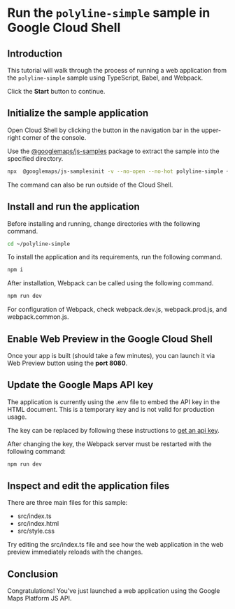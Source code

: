 # Run the `polyline-simple` sample in Google Cloud Shell

<walkthrough-tutorial-duration duration="10"/>

## Introduction

This tutorial will walk through the process of running a web application from
the `polyline-simple` sample using TypeScript, Babel, and Webpack.

Click the **Start** button to continue.

## Initialize the sample application

Open Cloud Shell by clicking the
<walkthrough-cloud-shell-icon></walkthrough-cloud-shell-icon> button in the
navigation bar in the upper-right corner of the console.

Use the [@googlemaps/js-samples](https://www.npmjs.com/package/@googlemaps/js-samples) package to 
extract the sample into the specified directory.

```bash
npx  @googlemaps/js-samplesinit -v --no-open --no-hot polyline-simple ~/polyline-simple
```

The command can also be run outside of the Cloud Shell.

## Install and run the application

Before installing and running, change directories with the following command.

```bash
cd ~/polyline-simple
```

To install the application and its requirements, run the following command.

```bash
npm i
```

After installation, Webpack can be called using the following command.

```bash
npm run dev
```

For configuration of Webpack, check
<walkthrough-editor-open-file filePath="polyline-simple/webpack.dev.js">webpack.dev.js</walkthrough-editor-open-file>,
<walkthrough-editor-open-file filePath="polyline-simple/webpack.prod.js">webpack.prod.js</walkthrough-editor-open-file>,
and
<walkthrough-editor-open-file filePath="polyline-simple/webpack.common.js">webpack.common.js</walkthrough-editor-open-file>.

## Enable Web Preview in the Google Cloud Shell

Once your app is built (should take a few minutes), you can launch it via
<walkthrough-spotlight-pointer target="cloudshell" spotlightId="devshell-web-preview-button">Web
Preview button</walkthrough-spotlight-pointer> using the **port 8080**.

## Update the Google Maps API key

The application is currently using the
<walkthrough-editor-open-file filePath="polyline-simple/.env">.env</walkthrough-editor-open-file>
file to embed the API key in the HTML document. This is a temporary key and is
not valid for production usage.

The key can be replaced by following these instructions to
[get an api key](https://developers.google.com/maps/documentation/javascript/get-api-key).

After changing the key, the Webpack server must be restarted with the following
command:

```bash
npm run dev
```

## Inspect and edit the application files

There are three main files for this sample:

*   <walkthrough-editor-open-file filePath="polyline-simple/src/index.ts">src/index.ts</walkthrough-editor-open-file>
*   <walkthrough-editor-open-file filePath="polyline-simple/src/index.html">src/index.html</walkthrough-editor-open-file>
*   <walkthrough-editor-open-file filePath="polyline-simple/src/style.css">src/style.css</walkthrough-editor-open-file>

Try editing the <walkthrough-editor-open-file filePath="polyline-simple/src/index.ts">src/index.ts</walkthrough-editor-open-file> file and see how the web application in the web preview immediately reloads with the changes.

## Conclusion

<walkthrough-conclusion-trophy></walkthrough-conclusion-trophy>

Congratulations! You've just launched a web application using the Google Maps
Platform JS API.
